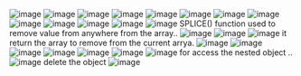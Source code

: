 ![image](https://github.com/Rameshprajapati261/JavaScript/assets/134092313/5b2084fd-161f-4479-908f-5be934630d28)
![image](https://github.com/Rameshprajapati261/JavaScript/assets/134092313/1fadd4ec-ec44-4a76-8167-32a7a69fdabc)
![image](https://github.com/Rameshprajapati261/JavaScript/assets/134092313/cea15407-0ac0-4758-bfb2-6114024a1d7e)
![image](https://github.com/Rameshprajapati261/JavaScript/assets/134092313/146e7ac1-b934-4100-a064-721af53099a1)
![image](https://github.com/Rameshprajapati261/JavaScript/assets/134092313/0837d773-6c25-4edc-ab6f-99a90042adea)
![image](https://github.com/Rameshprajapati261/JavaScript/assets/134092313/8747bfad-ce92-4715-a74a-ae0a05342453)
![image](https://github.com/Rameshprajapati261/JavaScript/assets/134092313/e5fac260-231d-4f86-b4fa-54a62885ee28)
![image](https://github.com/Rameshprajapati261/JavaScript/assets/134092313/7ade5d1a-693c-4533-b398-420157577b0c)
![image](https://github.com/Rameshprajapati261/JavaScript/assets/134092313/dd818855-4fec-4d24-b891-1e597a8416ea)
![image](https://github.com/Rameshprajapati261/JavaScript/assets/134092313/43585144-4a98-4ec4-8fcc-477e1e6505ba)
![image](https://github.com/Rameshprajapati261/JavaScript/assets/134092313/8189ddd7-7fe6-47bb-9b1f-6ccfcde99e3a)
![image](https://github.com/Rameshprajapati261/JavaScript/assets/134092313/fb43c8b0-32c1-48ea-b756-34c86294b027)
![image](https://github.com/Rameshprajapati261/JavaScript/assets/134092313/0e1d6a11-9961-41ae-9a3c-92cb71466482)
SPLICE() function used to remove value from anywhere from the array..
![image](https://github.com/Rameshprajapati261/JavaScript/assets/134092313/30941277-92f7-4bfa-b7ac-c94a411a30ac)
![image](https://github.com/Rameshprajapati261/JavaScript/assets/134092313/8e42d325-48df-4886-a921-6ca455a4343f)
![image](https://github.com/Rameshprajapati261/JavaScript/assets/134092313/939a5391-a336-411d-9c31-61e7afff0192)
it return the array to remove from the current arrya.
![image](https://github.com/Rameshprajapati261/JavaScript/assets/134092313/3caf36cc-7a5c-4398-9863-b435bf6dc3bc)
![image](https://github.com/Rameshprajapati261/JavaScript/assets/134092313/998ebbda-388a-4c91-b013-c3a3b5468e3e)
![image](https://github.com/Rameshprajapati261/JavaScript/assets/134092313/f9cdcbe9-df54-4148-8fdf-06c6cc114251)
![image](https://github.com/Rameshprajapati261/JavaScript/assets/134092313/d8272523-0b06-482c-b6ac-1250c1d5275c)
![image](https://github.com/Rameshprajapati261/JavaScript/assets/134092313/680c3e8d-31fa-41f2-9c35-79db61b73f3f)
![image](https://github.com/Rameshprajapati261/JavaScript/assets/134092313/942167fd-844f-4555-ad34-c0bc334668b9)
![image](https://github.com/user-attachments/assets/b37f5f72-8ac6-4aaa-b716-e3f1cf5ccacf)
for access the nested object ..
![image](https://github.com/user-attachments/assets/75229970-eba7-4e15-9f7f-5838e62d128a)
delete the object
![image](https://github.com/user-attachments/assets/099aa0b0-8ea2-49ac-84de-f4dc37a91a48)



